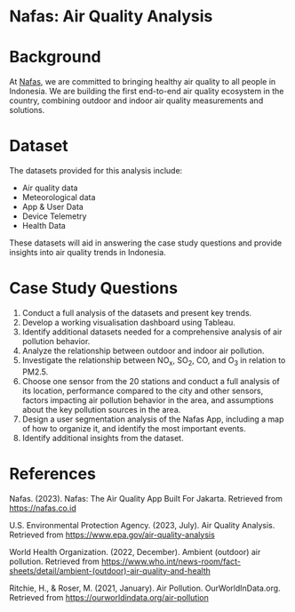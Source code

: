 # Nafas: Air Quality Analysis

# Background
At [Nafas](https://nafas.co.id/), we are committed to bringing healthy air quality to all people in Indonesia. We are building the first end-to-end air quality ecosystem in the country, combining outdoor and indoor air quality measurements and solutions.

# Dataset
The datasets provided for this analysis include:
- Air quality data
- Meteorological data
- App & User Data
- Device Telemetry
- Health Data

These datasets will aid in answering the case study questions and provide insights into air quality trends in Indonesia.

# Case Study Questions
1. Conduct a full analysis of the datasets and present key trends.
2. Develop a working visualisation dashboard using Tableau.
3. Identify additional datasets needed for a comprehensive analysis of air pollution behavior.
4. Analyze the relationship between outdoor and indoor air pollution.
5. Investigate the relationship between NO<sub>x</sub>, SO<sub>2</sub>, CO, and O<sub>3</sub> in relation to PM2.5.
6. Choose one sensor from the 20 stations and conduct a full analysis of its location, performance compared to the city and other sensors, factors impacting air pollution behavior in the area, and assumptions about the key pollution sources in the area.
7. Design a user segmentation analysis of the Nafas App, including a map of how to organize it, and identify the most important events.
8. Identify additional insights from the dataset.

# References
Nafas. (2023). Nafas: The Air Quality App Built For Jakarta. Retrieved from https://nafas.co.id

U.S. Environmental Protection Agency. (2023, July). Air Quality Analysis. Retrieved from https://www.epa.gov/air-quality-analysis

World Health Organization. (2022, December). Ambient (outdoor) air pollution. Retrieved from https://www.who.int/news-room/fact-sheets/detail/ambient-(outdoor)-air-quality-and-health

Ritchie, H., & Roser, M. (2021, January). Air Pollution. OurWorldInData.org. Retrieved from https://ourworldindata.org/air-pollution
